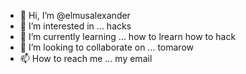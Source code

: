 - 👋 Hi, I’m @elmusalexander
- 👀 I’m interested in ... hacks
- 🌱 I’m currently learning ... how to lrearn how to hack
- 💞️ I’m looking to collaborate on ... tomarow
- 📫 How to reach me ... my email

<!---
elmusalexander/elmusalexander is a ✨ special ✨ repository because its `README.md` (this file) appears on your GitHub profile.
You can click the Preview link to take a look at your changes.
--->

